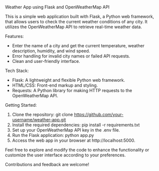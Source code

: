 Weather App using Flask and OpenWeatherMap API

This is a simple web application built with Flask, a Python web framework, that allows users to check the current weather conditions of any city. It utilizes the OpenWeatherMap API to retrieve real-time weather data.

Features:
- Enter the name of a city and get the current temperature, weather description, humidity, and wind speed.
- Error handling for invalid city names or failed API requests.
- Clean and user-friendly interface.

Tech Stack:
- Flask: A lightweight and flexible Python web framework.
- HTML/CSS: Front-end markup and styling.
- Requests: A Python library for making HTTP requests to the OpenWeatherMap API.

Getting Started:
1. Clone the repository: git clone https://github.com/your-username/weather-app.git
2. Install the required dependencies: pip install -r requirements.txt
3. Set up your OpenWeatherMap API key in the .env file.
4. Run the Flask application: python app.py
5. Access the web app in your browser at http://localhost:5000.

Feel free to explore and modify the code to enhance the functionality or customize the user interface according to your preferences.

Contributions and feedback are welcome!
